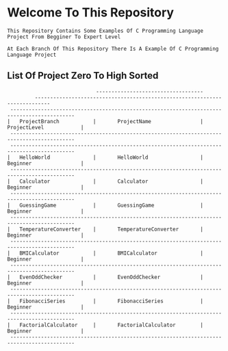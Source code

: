 # Welcome To This Repository
    This Repository Contains Some Examples Of C Programming Language Project From Begginer To Expert Level

    At Each Branch Of This Repository There Is A Example Of C Programming Language Project


## List Of Project Zero To High Sorted

                                 -----------------------------------  
             ---------------------------------------------------------------------------
     -------------------------------------------------------------------------------------------
    |   ProjectBranch           |       ProjectName                |    ProjectLevel            |
     -------------------------------------------------------------------------------------------
     -------------------------------------------------------------------------------------------
    |   HelloWorld              |       HelloWorld                 |    Beginner                |
     -------------------------------------------------------------------------------------------
    |   Calculator              |       Calculator                 |    Beginner                |
     -------------------------------------------------------------------------------------------
    |   GuessingGame            |       GuessingGame               |    Beginner                |
     -------------------------------------------------------------------------------------------
    |   TemperatureConverter    |       TemperatureConverter       |    Beginner                |
     -------------------------------------------------------------------------------------------
    |   BMICalculator           |       BMICalculator              |    Beginner                |
     -------------------------------------------------------------------------------------------
    |   EvenOddChecker          |       EvenOddChecker             |    Beginner                |
     -------------------------------------------------------------------------------------------
    |   FibonacciSeries         |       FibonacciSeries            |    Beginner                |
     -------------------------------------------------------------------------------------------             
    |   FactorialCalculator     |       FactorialCalculator        |    Beginner                |
     -------------------------------------------------------------------------------------------